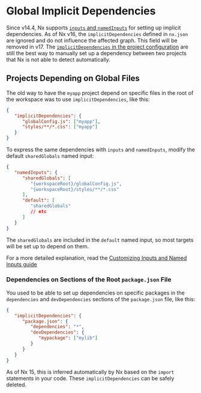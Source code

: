 # Global Implicit Dependencies

Since v14.4, Nx supports [`inputs` and `namedInputs`](/recipes/running-tasks/configure-inputs) for setting up implicit dependencies. As of Nx v16, the `implicitDependencies` defined in `nx.json` are ignored and do not influence the affected graph. This field will be removed in v17. The [`implicitDependencies` in the project configuration](/reference/project-configuration#implicitdependencies) are still the best way to manually set up a dependency between two projects that Nx is not able to detect automatically.

## Projects Depending on Global Files

The old way to have the `myapp` project depend on specific files in the root of the workspace was to use `implicitDependencies`, like this:

```json
{
   "implicitDependencies": {
      "globalConfig.js": ["myapp"],
      "styles/**/*.css": ["myapp"]
   }
}
```

To express the same dependencies with `inputs` and `namedInputs`, modify the default `sharedGlobals` named input:

```json {% fileName="nx.json" %}
{
   "namedInputs": {
      "sharedGlobals": [
         "{workspaceRoot}/globalConfig.js",
         "{workspaceRoot}/styles/**/*.css"
      ],
      "default": [
         "sharedGlobals"
         // etc
      ]
   }
}
```

The `sharedGlobals` are included in the `default` named input, so most targets will be set up to depend on them.

For a more detailed explanation, read the [Customizing Inputs and Named Inputs guide](/recipes/running-tasks/configure-inputs)

### Dependencies on Sections of the Root `package.json` File

You used to be able to set up dependencies on specific packages in the `dependencies` and `devDependencies` sections of the `package.json` file, like this:

```json
{
   "implicitDependencies": {
      "package.json": {
         "dependencies": "*",
         "devDependencies": {
            "mypackage": ["mylib"]
         }
      }
   }
}
```

As of Nx 15, this is inferred automatically by Nx based on the `import` statements in your code. These `implicitDependencies` can be safely deleted.
